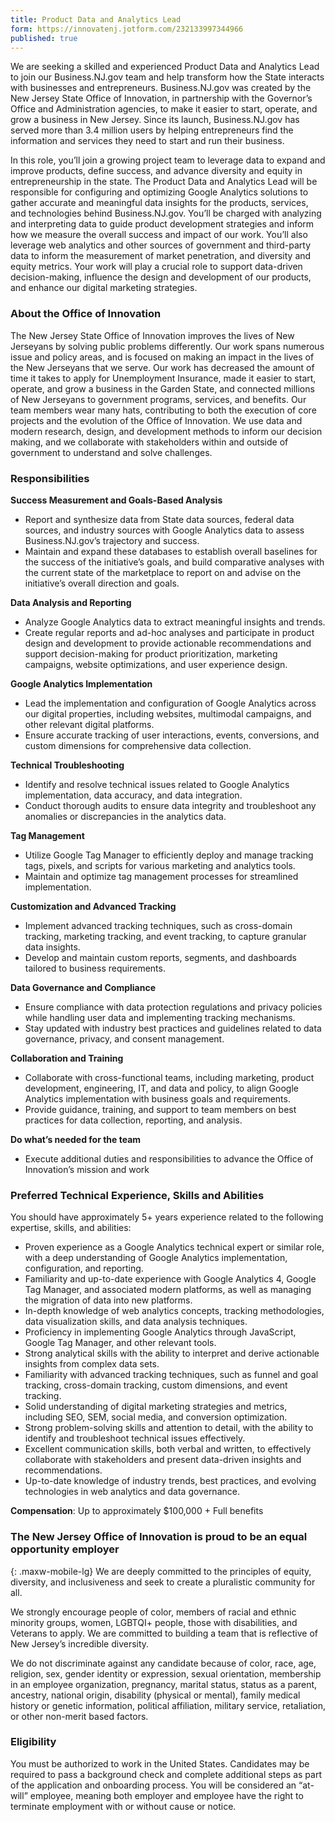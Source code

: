 ```yaml
---
title: Product Data and Analytics Lead
form: https://innovatenj.jotform.com/232133997344966 
published: true
---
```


We are seeking a skilled and experienced Product Data and Analytics Lead to join our Business.NJ.gov team and help transform how the State interacts with businesses and entrepreneurs. Business.NJ.gov was created by the New Jersey State Office of Innovation, in partnership with the Governor’s Office and Administration agencies, to make it easier to start, operate, and grow a business in New Jersey. Since its launch, Business.NJ.gov has served more than 3.4 million users by helping entrepreneurs find the information and services they need to start and run their business. 

In this role, you’ll join a growing project team to leverage data to expand and improve products, define success, and advance diversity and equity in entrepreneurship in the state. The Product Data and Analytics Lead will be responsible for configuring and optimizing Google Analytics solutions to gather accurate and meaningful data insights for the products, services, and technologies behind Business.NJ.gov. You’ll be charged with analyzing and interpreting data to guide product development strategies and inform how we measure the overall success and impact of our work. You’ll also leverage web analytics and other sources of government and third-party data to inform the measurement of market penetration, and diversity and equity metrics. Your work will play a crucial role to support data-driven decision-making, influence the design and development of our products, and enhance our digital marketing strategies.

### About the Office of Innovation

The New Jersey State Office of Innovation improves the lives of New Jerseyans by solving public problems differently. Our work spans numerous issue and policy areas, and is focused on making an impact in the lives of the New Jerseyans that we serve. Our work has decreased the amount of time it takes to apply for Unemployment Insurance, made it easier to start, operate, and grow a business in the Garden State, and connected millions of New Jerseyans to government programs, services, and benefits. Our team members wear many hats, contributing to both the execution of core projects and the evolution of the Office of Innovation. We use data and modern research, design, and development methods to inform our decision making, and we collaborate with stakeholders within and outside of government to understand and solve challenges.

### Responsibilities

**Success Measurement and Goals-Based Analysis**
- Report and synthesize data from State data sources, federal data sources, and industry sources with Google Analytics data to assess Business.NJ.gov’s trajectory and success. 
- Maintain and expand these databases to establish overall baselines for the success of the initiative’s goals, and build comparative analyses with the current state of the marketplace to report on and advise on the initiative’s overall direction and goals.

**Data Analysis and Reporting**
- Analyze Google Analytics data to extract meaningful insights and trends. 
- Create regular reports and ad-hoc analyses and participate in product design and development to provide actionable recommendations and support decision-making for product prioritization, marketing campaigns, website optimizations, and user experience design.

**Google Analytics Implementation** 
- Lead the implementation and configuration of Google Analytics across our digital properties, including websites, multimodal campaigns, and other relevant digital platforms. 
- Ensure accurate tracking of user interactions, events, conversions, and custom dimensions for comprehensive data collection.

**Technical Troubleshooting**
- Identify and resolve technical issues related to Google Analytics implementation, data accuracy, and data integration. 
- Conduct thorough audits to ensure data integrity and troubleshoot any anomalies or discrepancies in the analytics data.

**Tag Management**
- Utilize Google Tag Manager to efficiently deploy and manage tracking tags, pixels, and scripts for various marketing and analytics tools. 
- Maintain and optimize tag management processes for streamlined implementation.

**Customization and Advanced Tracking**
- Implement advanced tracking techniques, such as cross-domain tracking, marketing tracking, and event tracking, to capture granular data insights. 
- Develop and maintain custom reports, segments, and dashboards tailored to business requirements.

**Data Governance and Compliance**
- Ensure compliance with data protection regulations and privacy policies while handling user data and implementing tracking mechanisms. 
- Stay updated with industry best practices and guidelines related to data governance, privacy, and consent management.

**Collaboration and Training**
- Collaborate with cross-functional teams, including marketing, product development, engineering, IT, and data and policy, to align Google Analytics implementation with business goals and requirements.
- Provide guidance, training, and support to team members on best practices for data collection, reporting, and analysis.

**Do what’s needed for the team**
- Execute additional duties and responsibilities to advance the Office of Innovation’s mission and work


### Preferred Technical Experience, Skills and Abilities

You should have approximately 5+ years experience related to the following expertise, skills, and abilities:

- Proven experience as a Google Analytics technical expert or similar role, with a deep understanding of Google Analytics implementation, configuration, and reporting.
- Familiarity and up-to-date experience with Google Analytics 4, Google Tag Manager, and associated modern platforms, as well as managing the migration of data into new platforms.
- In-depth knowledge of web analytics concepts, tracking methodologies, data visualization skills, and data analysis techniques.
- Proficiency in implementing Google Analytics through JavaScript, Google Tag Manager, and other relevant tools.
- Strong analytical skills with the ability to interpret and derive actionable insights from complex data sets.
- Familiarity with advanced tracking techniques, such as funnel and goal tracking, cross-domain tracking, custom dimensions, and event tracking.
- Solid understanding of digital marketing strategies and metrics, including SEO, SEM, social media, and conversion optimization.
- Strong problem-solving skills and attention to detail, with the ability to identify and troubleshoot technical issues effectively.
- Excellent communication skills, both verbal and written, to effectively collaborate with stakeholders and present data-driven insights and recommendations.
- Up-to-date knowledge of industry trends, best practices, and evolving technologies in web analytics and data governance.

**Compensation**: Up to approximately $100,000 + Full benefits

### The New Jersey Office of Innovation is proud to be an equal opportunity employer
{: .maxw-mobile-lg}
We are deeply committed to the principles of equity, diversity, and inclusiveness and seek to create a pluralistic community for all.

We strongly encourage people of color, members of racial and ethnic minority groups, women, LGBTQI+ people, those with disabilities, and Veterans to apply. We are committed to building a team that is reflective of New Jersey’s incredible diversity.  

We do not discriminate against any candidate because of color, race, age, religion, sex, gender identity or expression, sexual orientation, membership in an employee organization, pregnancy, marital status, status as a parent, ancestry, national origin, disability (physical or mental), family medical history or genetic information, political affiliation, military service, retaliation, or other non-merit based factors.

### Eligibility

You must be authorized to work in the United States. Candidates may be required to pass a background check and complete additional steps as part of the application and onboarding process. You will be considered an “at-will” employee, meaning both employer and employee have the right to terminate employment with or without cause or notice. 